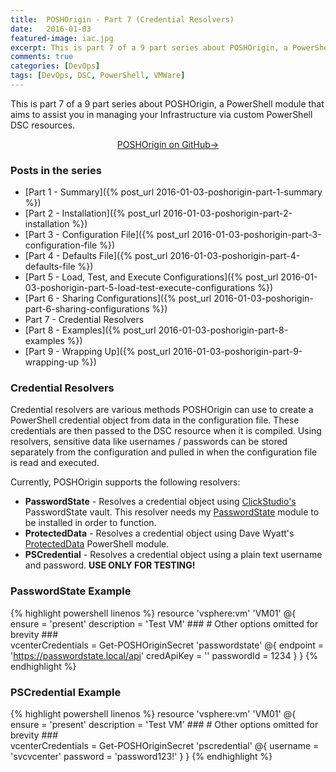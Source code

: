 ```yaml
---
title:  POSHOrigin - Part 7 (Credential Resolvers)
date:   2016-01-03
featured-image: iac.jpg
excerpt: This is part 7 of a 9 part series about POSHOrigin, a PowerShell module that aims to assist you in managing your Infrastructure via custom PowerShell DSC resources.
comments: true
categories: [DevOps]
tags: [DevOps, DSC, PowerShell, VMWare]
---
```


This is part 7 of a 9 part series about POSHOrigin, a PowerShell module that aims to assist you in managing your Infrastructure via custom PowerShell DSC resources.

<p style="text-align: center;">
  <a target="_blank" class="btn small" href="https://github.com/devblackops/POSHOrigin">POSHOrigin on GitHub→</a>
</p>

### Posts in the series

* [Part 1 - Summary]({% post_url 2016-01-03-poshorigin-part-1-summary %})
* [Part 2 - Installation]({% post_url 2016-01-03-poshorigin-part-2-installation %})
* [Part 3 - Configuration File]({% post_url 2016-01-03-poshorigin-part-3-configuration-file %})
* [Part 4 - Defaults File]({% post_url 2016-01-03-poshorigin-part-4-defaults-file %})
* [Part 5 - Load, Test, and Execute Configurations]({% post_url 2016-01-03-poshorigin-part-5-load-test-execute-configurations %})
* [Part 6 - Sharing Configurations]({% post_url 2016-01-03-poshorigin-part-6-sharing-configurations %})
* Part 7 - Credential Resolvers
* [Part 8 - Examples]({% post_url 2016-01-03-poshorigin-part-8-examples %})
* [Part 9 - Wrapping Up]({% post_url 2016-01-03-poshorigin-part-9-wrapping-up %})

### Credential Resolvers

Credential resolvers are various methods POSHOrigin can use to create a PowerShell credential object from data in the configuration file. These credentials are then passed to the DSC resource when it is compiled. Using resolvers, sensitive data like usernames / passwords can be stored separately from the configuration and pulled in when the configuration file is read and executed.

Currently, POSHOrigin supports the following resolvers:

* **PasswordState** - Resolves a credential object using [ClickStudio's](http://www.clickstudios.com.au/) PasswordState vault. This resolver needs my [PasswordState](https://github.com/devblackops/PasswordState) module to be installed in order to function.
* **ProtectedData** - Resolves a credential object using Dave Wyatt's [ProtectedData](https://github.com/dlwyatt/ProtectedData) PowerShell module.
* **PSCredential** - Resolves a credential object using a plain text username and password. **USE ONLY FOR TESTING!**

### PasswordState Example

{% highlight powershell linenos %}
resource 'vsphere:vm' 'VM01' @{
    ensure = 'present'
    description = 'Test VM'
    ###
    # Other options omitted for brevity
    ###          
    vcenterCredentials = Get-POSHOriginSecret 'passwordstate' @{
        endpoint = 'https://passwordstate.local/api'
        credApiKey = '<your API key>'
        passwordId = 1234
    }
}
{% endhighlight %}

### PSCredential Example

{% highlight powershell linenos %}
resource 'vsphere:vm' 'VM01' @{
    ensure = 'present'
    description = 'Test VM'
    ###
    # Other options omitted for brevity
    ###          
    vcenterCredentials = Get-POSHOriginSecret 'pscredential' @{
        username = 'svcvcenter'
        password = 'password123!'
    }
}
{% endhighlight %}
